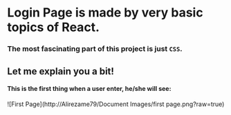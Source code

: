 # Login Page is made by very basic topics of React.
### The most fascinating part of this project is just `CSS`.

## Let me explain you a bit!
#### This is the first thing when a user enter, he/she will see:
![First Page](http://Alirezame79/Document Images/first page.png?raw=true)

